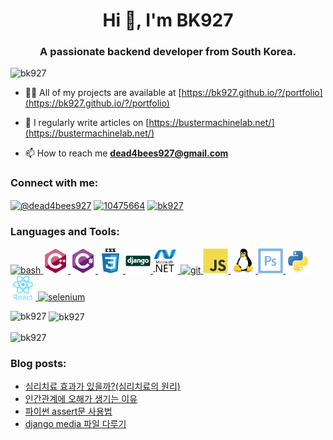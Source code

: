 <h1 align="center">Hi 👋, I'm BK927</h1>
<h3 align="center">A passionate backend developer from South Korea.</h3>

<p align="left"> <img src="https://komarev.com/ghpvc/?username=bk927&label=Profile%20views&color=0e75b6&style=flat" alt="bk927" /> </p>

- 👨‍💻 All of my projects are available at [https://bk927.github.io/?/portfolio](https://bk927.github.io/?/portfolio)

- 📝 I regularly write articles on [https://bustermachinelab.net/](https://bustermachinelab.net/)

- 📫 How to reach me **dead4bees927@gmail.com**

<h3 align="left">Connect with me:</h3>
<p align="left">
<a href="https://twitter.com/@dead4bees927" target="blank"><img align="center" src="https://raw.githubusercontent.com/rahuldkjain/github-profile-readme-generator/neutral-icons/src/images/icons/Social/twitter.svg" alt="@dead4bees927" height="30" width="40" /></a>
<a href="https://stackoverflow.com/users/10475664" target="blank"><img align="center" src="https://raw.githubusercontent.com/rahuldkjain/github-profile-readme-generator/neutral-icons/src/images/icons/Social/stack-overflow.svg" alt="10475664" height="30" width="40" /></a>
<a href="https://www.leetcode.com/bk927" target="blank"><img align="center" src="https://raw.githubusercontent.com/rahuldkjain/github-profile-readme-generator/neutral-icons/src/images/icons/Social/leet-code.svg" alt="bk927" height="30" width="40" /></a>
</p>

<h3 align="left">Languages and Tools:</h3>
<p align="left"> <a href="https://www.gnu.org/software/bash/" target="_blank"> <img src="https://www.vectorlogo.zone/logos/gnu_bash/gnu_bash-icon.svg" alt="bash" width="40" height="40"/> </a> <a href="https://www.w3schools.com/cpp/" target="_blank"> <img src="https://raw.githubusercontent.com/devicons/devicon/master/icons/cplusplus/cplusplus-original.svg" alt="cplusplus" width="40" height="40"/> </a> <a href="https://www.w3schools.com/cs/" target="_blank"> <img src="https://raw.githubusercontent.com/devicons/devicon/master/icons/csharp/csharp-original.svg" alt="csharp" width="40" height="40"/> </a> <a href="https://www.w3schools.com/css/" target="_blank"> <img src="https://raw.githubusercontent.com/devicons/devicon/master/icons/css3/css3-original-wordmark.svg" alt="css3" width="40" height="40"/> </a> <a href="https://www.djangoproject.com/" target="_blank"> <img src="https://raw.githubusercontent.com/devicons/devicon/master/icons/django/django-original.svg" alt="django" width="40" height="40"/> </a> <a href="https://dotnet.microsoft.com/" target="_blank"> <img src="https://raw.githubusercontent.com/devicons/devicon/master/icons/dot-net/dot-net-original-wordmark.svg" alt="dotnet" width="40" height="40"/> </a> <a href="https://git-scm.com/" target="_blank"> <img src="https://www.vectorlogo.zone/logos/git-scm/git-scm-icon.svg" alt="git" width="40" height="40"/> </a> <a href="https://developer.mozilla.org/en-US/docs/Web/JavaScript" target="_blank"> <img src="https://raw.githubusercontent.com/devicons/devicon/master/icons/javascript/javascript-original.svg" alt="javascript" width="40" height="40"/> </a> <a href="https://www.linux.org/" target="_blank"> <img src="https://raw.githubusercontent.com/devicons/devicon/master/icons/linux/linux-original.svg" alt="linux" width="40" height="40"/> </a> <a href="https://www.photoshop.com/en" target="_blank"> <img src="https://raw.githubusercontent.com/devicons/devicon/master/icons/photoshop/photoshop-line.svg" alt="photoshop" width="40" height="40"/> </a> <a href="https://www.python.org" target="_blank"> <img src="https://raw.githubusercontent.com/devicons/devicon/master/icons/python/python-original.svg" alt="python" width="40" height="40"/> </a> <a href="https://reactjs.org/" target="_blank"> <img src="https://raw.githubusercontent.com/devicons/devicon/master/icons/react/react-original-wordmark.svg" alt="react" width="40" height="40"/> </a> <a href="https://www.selenium.dev" target="_blank"> <img src="https://raw.githubusercontent.com/detain/svg-logos/780f25886640cef088af994181646db2f6b1a3f8/svg/selenium-logo.svg" alt="selenium" width="40" height="40"/> </a> </p>

<p><img align="left" src="https://github-readme-stats.vercel.app/api/top-langs?username=bk927&show_icons=true&locale=en&layout=compact" alt="bk927" /></p>

<p>&nbsp;<img align="center" src="https://github-readme-stats.vercel.app/api?username=bk927&show_icons=true&locale=en" alt="bk927" /></p>

<p><img align="center" src="https://github-readme-streak-stats.herokuapp.com/?user=bk927&" alt="bk927" /></p>

<h3 align="left">Blog posts:</h3>

<!-- BLOG-POST-LIST:START -->
- [심리치료 효과가 있을까?(심리치료의 원리)](https://bustermachinelab.net/%ec%8b%ac%eb%a6%ac%ed%95%99/%ec%8b%ac%eb%a6%ac%ec%b9%98%eb%a3%8c-%ed%9a%a8%ea%b3%bc/?utm_source=rss&utm_medium=rss&utm_campaign=%25ec%258b%25ac%25eb%25a6%25ac%25ec%25b9%2598%25eb%25a3%258c-%25ed%259a%25a8%25ea%25b3%25bc)
- [인간관계에 오해가 생기는 이유](https://bustermachinelab.net/%ec%9e%90%ea%b8%b0%ea%b3%84%eb%b0%9c/%ec%9d%b8%ea%b0%84%ea%b4%80%ea%b3%84/%ec%9d%b8%ea%b0%84%ea%b4%80%ea%b3%84%ec%97%90-%ec%98%a4%ed%95%b4%ea%b0%80-%ec%83%9d%ea%b8%b0%eb%8a%94-%ec%9d%b4%ec%9c%a0/?utm_source=rss&utm_medium=rss&utm_campaign=%25ec%259d%25b8%25ea%25b0%2584%25ea%25b4%2580%25ea%25b3%2584%25ec%2597%2590-%25ec%2598%25a4%25ed%2595%25b4%25ea%25b0%2580-%25ec%2583%259d%25ea%25b8%25b0%25eb%258a%2594-%25ec%259d%25b4%25ec%259c%25a0)
- [파이썬 assert문 사용법](https://bustermachinelab.net/%ea%b0%9c%eb%b0%9c/%ed%81%b4%eb%a6%b0%ec%bd%94%eb%93%9c/%ed%8c%8c%ec%9d%b4%ec%8d%ac-assert%eb%ac%b8-%ec%82%ac%ec%9a%a9%eb%b2%95/?utm_source=rss&utm_medium=rss&utm_campaign=%25ed%258c%258c%25ec%259d%25b4%25ec%258d%25ac-assert%25eb%25ac%25b8-%25ec%2582%25ac%25ec%259a%25a9%25eb%25b2%2595)
- [django media 파일 다루기](https://bustermachinelab.net/%ea%b0%9c%eb%b0%9c/django/django-media-%ed%8c%8c%ec%9d%bc-%eb%8b%a4%eb%a3%a8%ea%b8%b0/?utm_source=rss&utm_medium=rss&utm_campaign=django-media-%25ed%258c%258c%25ec%259d%25bc-%25eb%258b%25a4%25eb%25a3%25a8%25ea%25b8%25b0)
<!-- BLOG-POST-LIST:END -->

